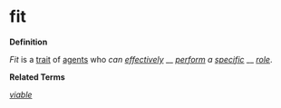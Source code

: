# fit

**Definition**

_Fit_ is a [trait](https://github.com/gcassel/Modular-Organization-Terminology/blob/master/terms/trait.md) of [agents](https://github.com/gcassel/Modular-Organization-Terminology/blob/master/terms/agent.md) who _can_ [_effectively_](https://github.com/gcassel/Modular-Organization-Terminology/blob/master/terms/effective.md) __ [_perform_](https://github.com/gcassel/Modular-Organization-Terminology/blob/master/terms/perform.md) _a_ [_specific_](https://github.com/gcassel/Modular-Organization-Terminology/blob/master/terms/specific.md) __ [_role_](https://github.com/gcassel/Modular-Organization-Terminology/blob/master/terms/role.md).

**Related Terms**

[_viable_](https://github.com/gcassel/Modular-Organization-Terminology/blob/master/terms/viable.md)
